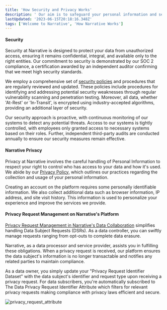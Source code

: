```yaml
---
title: 'How Security and Privacy Works'
description: ' Our aim is to safeguard your personal information and secure data transactions, providing a robust data ecosystem you can trust. '
lastUpdated: '2023-06-15T20:18:16.348Z'
tags: ['Welcome to Narrative', 'How Narrative Works']
---
```

#### **Security**

Security at Narrative is designed to protect your data from unauthorized access, ensuring it remains confidential, integral, and available only to the right entities. Our commitment to security is demonstrated by our SOC 2 compliance, a certification awarded by an independent auditor confirming that we meet high security standards.

We employ a comprehensive set of [security policies](https://www.narrative.io/security) and procedures that are regularly reviewed and updated. These policies include procedures for identifying and addressing potential security weaknesses through regular vulnerability scanning and penetration testing. Moreover, all data, whether 'At-Rest' or 'In-Transit', is encrypted using industry-accepted algorithms, providing an additional layer of security.

Our security approach is proactive, with continuous monitoring of our systems to detect any potential threats. Access to our systems is tightly controlled, with employees only granted access to necessary systems based on their roles. Further, independent third-party audits are conducted annually to ensure our security measures remain effective.

#### Narrative **Privacy**

Privacy at Narrative involves the careful handling of Personal Information to respect your right to control who has access to your data and how it's used. We abide by our [Privacy Policy](https://www.narrative.io/privacy-policy), which outlines our practices regarding the collection and usage of your personal information.

Creating an account on the platform requires some personally identifiable information. We also collect additional data such as browser information, IP address, and site visit history. This information is used to personalize your experience and improve the services we provide.

#### **Privacy Request Management on Narrative's Platform**

[Privacy Request Management in Narrative's Data Collaboration](/knowledge-base/concepts/privacy/privacy-request-management) simplifies handling Data Subject Requests (DSRs). As a data controller, you can swiftly manage requests ranging from opt-outs to complete data erasure.

Narrative, as a data processor and service provider, assists you in fulfilling these obligations. When a privacy request is received, our platform ensures the data subject's information is no longer transactable and notifies any related parties to maintain compliance.

As a data owner, you simply update your "Privacy Request Identifier Dataset" with the data subject's identifier and request type upon receiving a privacy request. For data subscribers, you're automatically subscribed to The Data Privacy Request Identifier Attribute which filters for relevant privacy requests making compliance with privacy laws efficient and secure.

![privacy_request_attribute](/privacy_request_attribute)
